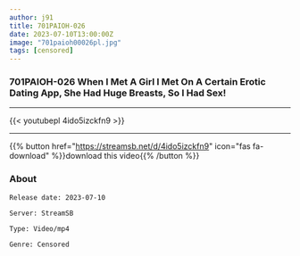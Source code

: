```yaml
---
author: j91
title: 701PAIOH-026
date: 2023-07-10T13:00:00Z
image: "701paioh00026pl.jpg"
tags: [censored]
---
```


### 701PAIOH-026 When I Met A Girl I Met On A Certain Erotic Dating App, She Had Huge Breasts, So I Had Sex!
___

{{< youtubepl 4ido5izckfn9 >}}
___

{{% button href="https://streamsb.net/d/4ido5izckfn9" icon="fas fa-download" %}}download this video{{% /button %}}
### About

`Release date: 2023-07-10`

`Server: StreamSB`

`Type: Video/mp4`

`Genre:	Censored`
